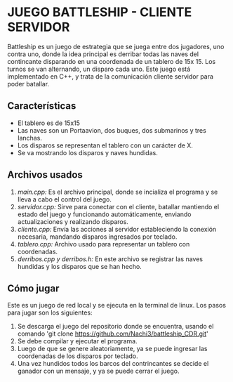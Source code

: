# JUEGO BATTLESHIP - CLIENTE SERVIDOR

Battleship es un juego de estrategia que se juega entre dos jugadores, uno contra uno, donde la idea principal es derribar todas las naves del contincante disparando en una coordenada de un tablero de 15x 15. Los turnos se van alternando, un disparo cada uno. Este juego está implementado en C++, y trata de la comunicación cliente servidor para poder batallar.

## Características
- El tablero es de 15x15
- Las naves son un Portaavion, dos buques, dos submarinos y tres lanchas.
- Los disparos se representan el tablero con un carácter de X.
- Se va mostrando los disparos y naves hundidas.

## Archivos usados
1. *main.cpp:* Es el archivo principal, donde se incializa el programa y se lleva a cabo el control del juego.
2. *servidor.cpp:* Sirve para conectar con el cliente, batallar mantiendo el estado del juego y funcionando automáticamente, enviando actualizaciones y realizando disparos.
3. *cliente.cpp:* Envía las acciones al servidor estableciendo la conexión necesaria, mandando disparos ingresados por teclado.
4. *tablero.cpp:* Archivo usado para representar un tablero con coordenadas.
5. *derribos.cpp y derribos.h:* En este archivo se registrar las naves hundidas y los disparos que se han hecho.

## Cómo jugar

Este es un juego de red local y se ejecuta en la terminal de linux. Los pasos para jugar son los siguientes:

1. Se descarga el juego del repositorio donde se encuentra, usando el comando 'git clone https://github.com/Nachi3/battleship_CDR.git'
2. Se debe compilar y ejecutar el programa.
3. Luego de que se genere aleatoriamente, ya se puede ingresar las coordenadas de los disparos por teclado.
4. Una vez hundidos todos los barcos del contrincantes se decide el ganador con un mensaje, y ya se puede cerrar el juego.
